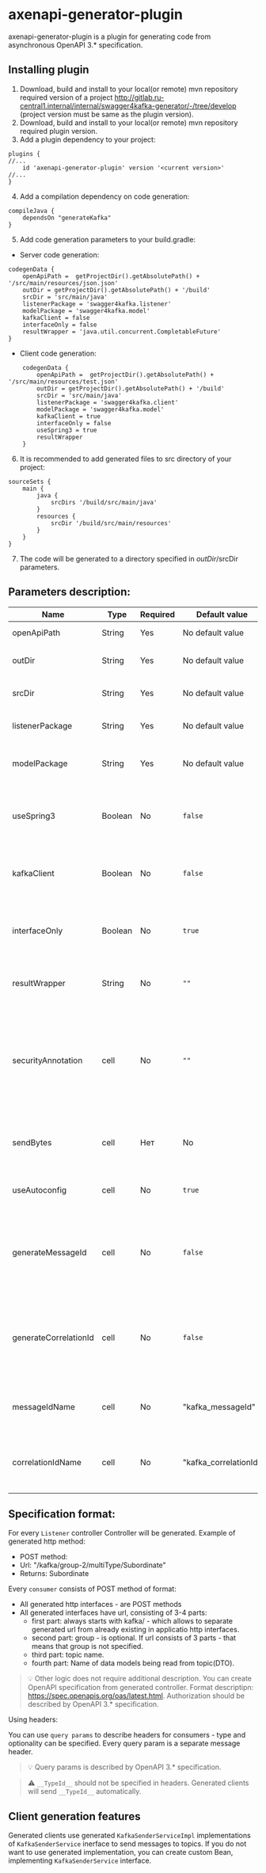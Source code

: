 # axenapi-generator-plugin

axenapi-generator-plugin is a plugin for generating code from asynchronous OpenAPI 3.* specification.
## Installing plugin
1. Download, build and install to your local(or remote) mvn repository required version of a project http://gitlab.ru-central1.internal/internal/swagger4kafka-generator/-/tree/develop (project version must be same as the plugin version).
2. Download, build and install to your local(or remote) mvn repository required plugin version.
3. Add a plugin dependency to your project:
```
plugins {
//...
    id 'axenapi-generator-plugin' version '<current version>'
//...
}
```
4. Add a compilation dependency on code generation:
```
compileJava {
    dependsOn "generateKafka"
}
```
5. Add code generation parameters to your build.gradle:
- Server code generation:
```
codegenData {
    openApiPath =  getProjectDir().getAbsolutePath() + '/src/main/resources/json.json'
    outDir = getProjectDir().getAbsolutePath() + '/build'
    srcDir = 'src/main/java'
    listenerPackage = 'swagger4kafka.listener'
    modelPackage = 'swagger4kafka.model'
    kafkaClient = false
    interfaceOnly = false
    resultWrapper = 'java.util.concurrent.CompletableFuture'
}
```
- Client code generation:

```
    codegenData {
        openApiPath =  getProjectDir().getAbsolutePath() + '/src/main/resources/test.json'
        outDir = getProjectDir().getAbsolutePath() + '/build'
        srcDir = 'src/main/java'
        listenerPackage = 'swagger4kafka.client'
        modelPackage = 'swagger4kafka.model'
        kafkaClient = true
        interfaceOnly = false
        useSpring3 = true
        resultWrapper
    }
```
6. It is recommended to add generated files to src directory of your project:
```
sourceSets {
    main {
        java {
            srcDirs '/build/src/main/java'
        }
        resources {
            srcDir '/build/src/main/resources'
        }
    }
}
```
7. The code will be generated to a directory specified in $outDir/$srcDir parameters.

## Parameters description:

| Name| Type| Required| Default value | Description
| ------ | ------ | ------ | ------ | ------ |
| openApiPath | String | Yes | No default value | Path to OpenAPI 3.* specification.
| outDir | String | Yes | No default value | Directory, where generated code will be stored.
| srcDir | String | Yes | No default value | Path to src directory. Recommended value is `"src/main/java"`.
| listenerPackage | String | Yes | No default value | Package, in which client/listeners will be generated.
| modelPackage | String | Yes | No default value | Package, in wich models will be generated (Data Transfer Object).
| useSpring3 | Boolean | No | `false` | If `true`, then code will be generated for springboot 3.1. If `false`, then code will be generated for spring boot 2.7.
| kafkaClient | Boolean | No | `false` | If `true`, client code(producer) will be generated, if `false` - server code(consumer).
| interfaceOnly | Boolean | No | `true` | Affects only client generation. If `true` - Kafka consumer implemenation classes will be generated, if `false` - only iterfaces.
| resultWrapper | String | No | `""` | Class, in which return value will be wrapped. Full path to that class must be specified.
| securityAnnotation | cell | No | `""` | Annotation class which will be used in consumer code generation if consumer authorization is implemented. If this parameter is not specified, security annotations will not be generated.
| sendBytes | cell | Нет | No | If `true`, then headers with types mapped by header names will not be used. If `false`, then types will be mapped.
| useAutoconfig | cell | No | `true` | If `true`, then autoconfiguation files will be generated alongside clients.
| generateMessageId | cell | No | `false` | If `true`, then generated clients will use header `kafka_messageId`(or other name specified in `messageIdName` parameter) by default. Header value will be random UUID.
| generateCorrelationId | cell | No | `false` | If `true`, then generated clients will use header `kafka_correlationId` (or other name specified in `correlationIdName` parameter) by default. Header value will be random UUID.
| messageIdName | cell | No | "kafka_messageId" | Name of the header, in which `messageId` value will be stored(If `generateMessageId = true`)
| correlationIdName | cell | No | "kafka_correlationId" | Name of the header header, in which `correlationId` value will be stored(If `generateCorrelationId = true`)

## Specification format:
For every `Listener` controller <ListenerClassName>Controller will be generated.
Example of generated http method:

* POST method:
* Url: "/kafka/group-2/multiType/Subordinate"
* Returns: Subordinate

Every `consumer` consists of POST method of format:

* All generated http interfaces - are POST methods
* All generated interfaces have url, consisting of 3-4 parts:
    * first part: always starts with kafka/ - which allows to separate generated url from already existing in applicatio http interfaces.
    * second part: group - is optional. If url consists of 3 parts - that means that group is not specified.
    * third part: topic name.
    * fourth part: Name of data models being read from topic(DTO).

> 💡 Other logic does not require additional description. You can create OpenAPI specification from generated controller. Format descriptipn: https://spec.openapis.org/oas/latest.html. Authorization should be described by OpenAPI 3.* specification.

Using headers:

You can use `query params` to describe headers for consumers  - type and optionality can be specified. Every query param is a separate message header.

> :bulb: Query params is described by OpenAPI 3.* specification.

> :warning: `__TypeId__` should not be specified in headers. Generated clients will send `__TypeId__` automatically.

## Client generation features

Generated clients use generated `KafkaSenderServiceImpl` implementations of `KafkaSenderService` inerface to send messages to topics. If you do not want to use generated implementation, you can create custom Bean, implementing `KafkaSenderService` interface.